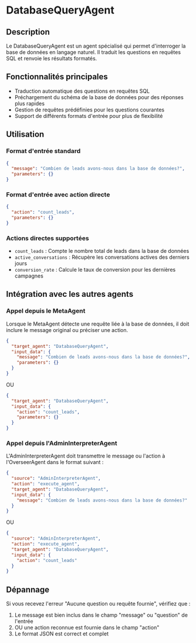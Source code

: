 # DatabaseQueryAgent

## Description
Le DatabaseQueryAgent est un agent spécialisé qui permet d'interroger la base de données en langage naturel. Il traduit les questions en requêtes SQL et renvoie les résultats formatés.

## Fonctionnalités principales
- Traduction automatique des questions en requêtes SQL
- Préchargement du schéma de la base de données pour des réponses plus rapides
- Gestion de requêtes prédéfinies pour les questions courantes
- Support de différents formats d'entrée pour plus de flexibilité

## Utilisation
### Format d'entrée standard
```json
{
  "message": "Combien de leads avons-nous dans la base de données?",
  "parameters": {}
}
```

### Format d'entrée avec action directe
```json
{
  "action": "count_leads",
  "parameters": {}
}
```

### Actions directes supportées
- `count_leads` : Compte le nombre total de leads dans la base de données
- `active_conversations` : Récupère les conversations actives des derniers jours
- `conversion_rate` : Calcule le taux de conversion pour les dernières campagnes

## Intégration avec les autres agents
### Appel depuis le MetaAgent
Lorsque le MetaAgent détecte une requête liée à la base de données, il doit inclure le message original ou préciser une action.

```json
{
  "target_agent": "DatabaseQueryAgent",
  "input_data": {
    "message": "Combien de leads avons-nous dans la base de données?",
    "parameters": {}
  }
}
```
OU
```json
{
  "target_agent": "DatabaseQueryAgent",
  "input_data": {
    "action": "count_leads",
    "parameters": {}
  }
}
```

### Appel depuis l'AdminInterpreterAgent
L'AdminInterpreterAgent doit transmettre le message ou l'action à l'OverseerAgent dans le format suivant :

```json
{
  "source": "AdminInterpreterAgent",
  "action": "execute_agent",
  "target_agent": "DatabaseQueryAgent",
  "input_data": {
    "message": "Combien de leads avons-nous dans la base de données?"
  }
}
```
OU
```json
{
  "source": "AdminInterpreterAgent",
  "action": "execute_agent",
  "target_agent": "DatabaseQueryAgent",
  "input_data": {
    "action": "count_leads"
  }
}
```

## Dépannage
Si vous recevez l'erreur "Aucune question ou requête fournie", vérifiez que :
1. Le message est bien inclus dans le champ "message" ou "question" de l'entrée
2. OU une action reconnue est fournie dans le champ "action"
3. Le format JSON est correct et complet
